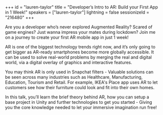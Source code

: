 +++
id = "lauren-taylor"
title = "Developer’s Intro to AR: Build your First App in 1 Week!"
speakers = ["lauren-taylor"]
lightning = false
sessionizeId = "216480"
+++

Are you a developer who’s never explored Augmented Reality? Scared of game engines? Just wanna impress your mates during lockdown? Join me on a journey to create your first AR mobile app in just 1 week!

AR is one of the biggest technology trends right now, and it’s only going to get bigger as AR-ready smartphones become more globally accessible. It can be used to solve real-world problems by merging the real and digital world, via a digital overlay of graphics and interactive features.

You may think AR is only used in Snapchat filters - Valuable solutions can be seen across many industries such as Healthcare, Manufacturing, Education, Tourism and Retail. For example, IKEA's Place app uses AR to let customers see how their furniture could look and fit into their own homes.

In this talk, you’ll learn the brief theory behind AR, how you can setup a base project in Unity and further technologies to get you started - Giving you the core knowledge needed to let your immersive imagination run free!